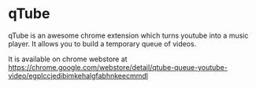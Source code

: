 qTube
=====

qTube is an awesome chrome extension which turns youtube into a music player. It allows you to build a temporary queue of videos.

It is available on chrome webstore at https://chrome.google.com/webstore/detail/qtube-queue-youtube-video/egplccjedibimkehalgfabhnkeecmmdl
